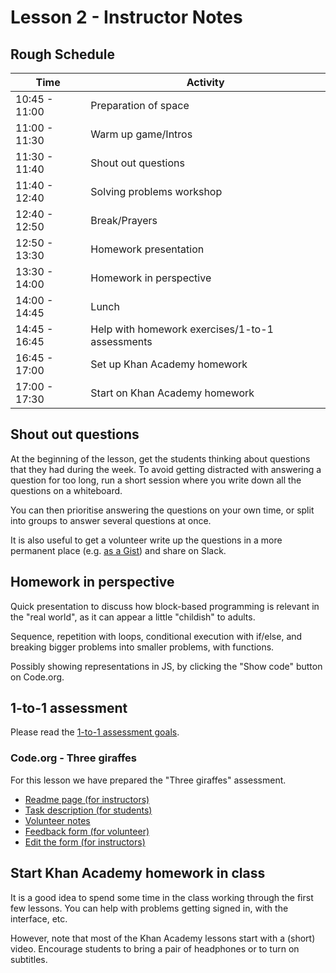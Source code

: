 # Lesson 2 - Instructor Notes

## Rough Schedule

| Time | Activity |
|------|----------|
| 10:45 - 11:00 | Preparation of space |
| 11:00 - 11:30 | Warm up game/Intros |
| 11:30 - 11:40 | Shout out questions |
| 11:40 - 12:40 | Solving problems workshop |
| 12:40 - 12:50 | Break/Prayers |
| 12:50 - 13:30 | Homework presentation |
| 13:30 - 14:00 | Homework in perspective |
| 14:00 - 14:45 | Lunch |
| 14:45 - 16:45 | Help with homework exercises/1-to-1 assessments |
| 16:45 - 17:00 | Set up Khan Academy homework |
| 17:00 - 17:30 | Start on Khan Academy homework |

## Shout out questions

At the beginning of the lesson, get the students thinking about questions that they had during the week. To avoid getting distracted with answering a question for too long, run a short session where you write down all the questions on a whiteboard.

You can then prioritise answering the questions on your own time, or split into groups to answer several questions at once.

It is also useful to get a volunteer write up the questions in a more permanent place (e.g. [as a Gist](https://gist.github.com/)) and share on Slack.

## Homework in perspective

<!-- TODO: Flesh this out -->

Quick presentation to discuss how block-based programming is relevant in the "real world", as it can appear a little "childish" to adults.

Sequence, repetition with loops, conditional execution with if/else, and breaking bigger problems into smaller problems, with functions.

Possibly showing representations in JS, by clicking the "Show code" button on Code.org.

## 1-to-1 assessment

Please read the [1-to-1 assessment goals](../instructor-notes.md#1-to-1-assessments).

### Code.org - Three giraffes

For this lesson we have prepared the "Three giraffes" assessment.

- [Readme page (for instructors)](https://github.com/CodeYourFuture/fundamentals-course-assessments/tree/master/codeorg_three_giraffes)
- [Task description (for students)](https://github.com/CodeYourFuture/fundamentals-course-assessments/tree/master/codeorg_three_giraffes/assessment_task.md)
- [Volunteer notes](https://github.com/CodeYourFuture/fundamentals-course-assessments/tree/master/codeorg_three_giraffes/mentor_notes.md)
- [Feedback form (for volunteer)](https://docs.google.com/forms/d/e/1FAIpQLSf5RN_jYq6Jvh4LdDdjuNL3TyUOcwncSpikTr-WVbBkm3JBCQ/viewform)
- [Edit the form (for instructors)](https://docs.google.com/forms/d/15UtSv_A089jYxdZ7Guusf440FtckUaPLHvJAfv4dOY0/edit)

## Start Khan Academy homework in class

It is a good idea to spend some time in the class working through the first few lessons. You can help with problems getting signed in, with the interface, etc.

However, note that most of the Khan Academy lessons start with a (short) video. Encourage students to bring a pair of headphones or to turn on subtitles.
